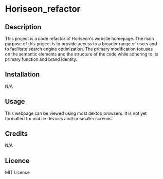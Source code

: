 # Horiseon_refactor

## Description
This project is a code refactor of Horiseon's website homepage. The main purpose of this project is to provide access to a broader range of users and to facilitate search engine optimization. The primary modification focuses on the semantic elements and the structure of the code while adhering to its primary function and brand identity.


## Installation

N/A

## Usage
This webpage can be viewed using most dektop browsers. It is not yet formatted for mobile devices and/ or smaller screens.

## Credits

N/A

## Licence

MIT License
